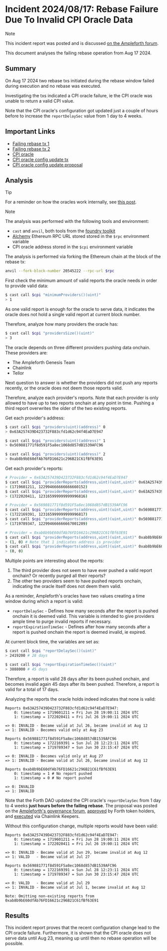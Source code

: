 # Incident 2024/08/17: Rebase Failure Due To Invalid CPI Oracle Data

> [!NOTE]
>
> This incident report was posted and is discussed [on the Ampleforth forum](https://forum.ampleforth.org/t/incident-report-rebase-failure-due-to-invalid-cpi-oracle-data/767).

This document analyses the failing rebase operation from Aug 17 2024.

## Summary

On Aug 17 2024 two rebase txs initiated during the rebase window failed during execution and no rebase was executed.

Investigating the txs indicated a CPI oracle failure, ie the CPI oracle was unable to return a valid CPI value.

Note that the CPI oracle's configuration got updated just a couple of hours before to increase the `reportDelaySec` value from 1 day to 4 weeks.

## Important Links

- [Failing rebase tx 1](https://dashboard.tenderly.co/tx/mainnet/0x065d82e2441cf18487565f3525fe4c275411d194a7284a0804d4f097ea07cca7?trace=0.1.2.16)
- [Failing rebase tx 2](https://dashboard.tenderly.co/tx/mainnet/0x74a66b2436a94dd5611d41e55e1aa3d0c67878bc053dc65e2607ec62d36df308)
- [CPI oracle](https://etherscan.io/address/0x2A18bfb505b49AED12F19F271cC1183F98ff4f71)
- [CPI oracle config update tx](https://dashboard.tenderly.co/tx/mainnet/0x3899b875b42db1538bbd48228a1893eba72eadd3f2594063c79c7716fc8cdc70)
- [CPI oracle config update proposal](https://forum.ampleforth.org/t/proposal-to-increase-security-delay-for-pce-cpi-oracle-from-one-day-to-4-weeks/762)

## Analysis

> [!TIP]
>
> For a reminder on how the oracles work internally, see [this post](https://forum.ampleforth.org/t/technical-implementation-of-the-rebase-operation/578#h-3-the-monetarypolicy-fetches-the-target-and-market-rate-from-the-oracles-5).

> [!NOTE]
>
> The analysis was performed with the following tools and environment:
> - `cast` and `anvil`, both tools from the [foundry toolkit](https://getfoundry.sh/)
> - [Alchemy](https://www.alchemy.com/) Ethereum RPC URL stored stored in the `$rpc` environment variable
> - CPI oracle address stored in the `$cpi` environment variable

The analysis is performed via forking the Ethereum chain at the block of the rebase tx:
```bash
anvil --fork-block-number 20545222 --rpc-url $rpc
```

First check the minimum amount of valid reports the oracle needs in order to provide valid data:
```bash
$ cast call $cpi "minimumProviders()(uint)"
> 1
```

As one valid report is enough for the oracle to serve data, it indicates the oracle does not hold a single valid report at current block number.

Therefore, analyze how many providers the oracle has:
```bash
$ cast call $cpi "providersSize()(uint)"
> 3
```

The oracle depends on three different providers pushing data onchain. These providers are:
- The Ampleforth Genesis Team
- Chainlink
- Tellor

Next question to answer is whether the providers did not push any reports recently, or the oracle does not deem those reports valid.

Therefore, analyze each provider's reports. Note that each provider is only allowed to have up to two reports onchain at any point in time. Pushing a third report overwrites the older of the two existing reports.

Get each provider's address:
```bash
$ cast call $cpi "providers(uint)(address)" 0
> 0x63A257439D423732F883cfd1d62c94f4EaD7E947

$ cast call $cpi "providers(uint)(address)" 1
> 0x569881771f8d591F5a8ec1068d857dB1539AFC96

$ cast call $cpi "providers(uint)(address)" 2
> 0xab8b9bE60dfAb76FD16621c296B21C61fBf63E91
```

Get each provider's reports:
```bash
# Provider = 0x63A257439D423732F883cfd1d62c94f4EaD7E947
$ cast call $cpi "providerReports(address,uint)(uint,uint)" 0x63A257439D423732F883cfd1d62c94f4EaD7E947 0
> (1719601211, 122994666666666660152)
$ cast call $cpi "providerReports(address,uint)(uint,uint)" 0x63A257439D423732F883cfd1d62c94f4EaD7E947 1
> (1722020411, 123165999999999996816)

# Provider = 0x569881771f8d591F5a8ec1068d857dB1539AFC96
$ cast call $cpi "providerReports(address,uint)(uint,uint)" 0x569881771f8d591F5a8ec1068d857dB1539AFC96 0
> (1722169391, 123165999999999996817)
$ cast call $cpi "providerReports(address,uint)(uint,uint)" 0x569881771f8d591F5a8ec1068d857dB1539AFC96 1
> (1719789347, 122994666666667001209)

# Provider = 0xab8b9bE60dfAb76FD16621c296B21C61fBf63E91
$ cast call $cpi "providerReports(address,uint)(uint,uint)" 0xab8b9bE60dfAb76FD16621c296B21C61fBf63E91 0
> (1, 0) # Note that 1 indicates address is provider
$ cast call $cpi "providerReports(address,uint)(uint,uint)" 0xab8b9bE60dfAb76FD16621c296B21C61fBf63E91 1
> (0, 0)
```

Multiple points are interesting about the reports:
1. The third provider does not seem to have ever pushed a valid report onchain? Or recently purged all their reports?
2. The other two providers seem to have pushed reports onchain, indicating the oracle itself does not deem them valid.

As a reminder, Ampleforth's oracles have two values creating a time window during which a report is valid:
- `reportDelaySec` - Defines how many seconds after the report is pushed onchain it is deemed valid. This variable is intended to give providers ample time to purge invalid reports if necessary.
- `reportExpirationTimeSec` - Defines after how many seconds after a report is pushed onchain the report is deemed invalid, ie expired.

At current block time, the variables are set as:
```bash
$ cast call $cpi "reportDelaySec()(uint)"
> 2419200 # 28 days

$ cast call $cpi "reportExpirationTimeSec()(uint)"
> 3888000 # 45 days
```

Therefore, a report is valid 28 days after its been pushed onchain, and becomes invalid again 45 days after its been pushed. Therefore, a report is valid for a total of 17 days.

Analyzing the reports the oracle holds indeed indicates that none is valid:
```
Reports 0x63A257439D423732F883cfd1d62c94f4EaD7E947:
    0: timestamp = 1719601211 = Fri Jun 28 19:00:11 2024 UTC
    1: timestamp = 1722020411 = Fri Jul 26 19:00:11 2024 UTC

=> 0: INVALID - Became valid at Jul 26, became invalid at Aug 12
=> 1: INVALID - Becomes valid only at Aug 23

Reports 0x569881771f8d591F5a8ec1068d857dB1539AFC96
    0: timestamp = 1722169391 = Sun Jul 28 12:23:11 2024 UTC
    1: timestamp = 1719789347 = Sun Jun 30 23:15:47 2024 UTC

=> 0: INVALID - Becomes valid only at Aug 27
=> 1: INVALID - Became valid at Jul 26, became invalid at Aug 12

Reports 0xab8b9bE60dfAb76FD16621c296B21C61fBf63E91
    0: timestamp = 1 # No report pushed
    1: timestamp = 0 # No report pushed

=> 0: INVALID
=> 1: INVALID
```

Note that the Forth DAO updated the CPI oracle's `reportDelaySec` from 1 day to 4 weeks __just hours before the failing rebase__. The proposal was posted on the [Ampleforth's governance forum](https://forum.ampleforth.org/t/proposal-to-increase-security-delay-for-pce-cpi-oracle-from-one-day-to-4-weeks/762), [approved](https://www.tally.xyz/gov/ampleforth/proposal/30) by Forth token holders, and [executed](https://dashboard.tenderly.co/tx/mainnet/0x3899b875b42db1538bbd48228a1893eba72eadd3f2594063c79c7716fc8cdc70?trace=0.2.7.0.1.0.1.18.7) via Chainlink Keepers.

Without this configuration change, multiple reports would have been valid:
```
Reports 0x63A257439D423732F883cfd1d62c94f4EaD7E947:
    0: timestamp = 1719601211 = Fri Jun 28 19:00:11 2024 UTC
    1: timestamp = 1722020411 = Fri Jul 26 19:00:11 2024 UTC

=> 0: INVALID - Became valid at Jun 29, became invalid at Aug 12
=> 1: VALID   - Became valid at Jul 27

Reports 0x569881771f8d591F5a8ec1068d857dB1539AFC96
    0: timestamp = 1722169391 = Sun Jul 28 12:23:11 2024 UTC
    1: timestamp = 1719789347 = Sun Jun 30 23:15:47 2024 UTC

=> 0: VALID   - Became valid at Jul 29
=> 1: INVALID - Became valid at Jul 1, became invalid at Aug 12

Note: Omitting non-existing reports from 0xab8b9bE60dfAb76FD16621c296B21C61fBf63E91
```

## Results

This incident report proves that the recent configuration change lead to the CPI oracle failure. Furthermore, it is shown that the CPI oracle does not serve data until Aug 23, meaning up until then no rebase operation will be possible.
